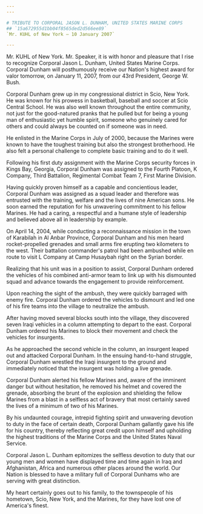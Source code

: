```yaml
---
---

# TRIBUTE TO CORPORAL JASON L. DUNHAM, UNITED STATES MARINE CORPS
## `15a672955d1bb04f8565ded2d566ee89`
`Mr. KUHL of New York — 10 January 2007`

---
```



Mr. KUHL of New York. Mr. Speaker, it is with honor and pleasure that 
I rise to recognize Corporal Jason L. Dunham, United States Marine 
Corps. Corporal Dunham will posthumously receive our Nation's highest 
award for valor tomorrow, on January 11, 2007, from our 43rd President, 
George W. Bush.

Corporal Dunham grew up in my congressional district in Scio, New 
York. He was known for his prowess in basketball, baseball and soccer 
at Scio Central School. He was also well known throughout the entire 
community, not just for the good-natured pranks that he pulled but for 
being a young man of enthusiastic yet humble spirit, someone who 
genuinely cared for others and could always be counted on if someone 
was in need.

He enlisted in the Marine Corps in July of 2000, because the Marines 
were known to have the toughest training but also the strongest 
brotherhood. He also felt a personal challenge to complete basic 
training and to do it well.

Following his first duty assignment with the Marine Corps security 
forces in Kings Bay, Georgia, Corporal Dunham was assigned to the 
Fourth Platoon, K Company, Third Battalion, Regimental Combat Team 7, 
First Marine Division.

Having quickly proven himself as a capable and concientious leader, 
Corporal Dunham was assigned as a squad leader and therefore was 
entrusted with the training, welfare and the lives of nine American 
sons. He soon earned the reputation for his unwavering commitment to 
his fellow Marines. He had a caring, a respectful and a humane style of 
leadership and believed above all in leadership by example.

On April 14, 2004, while conducting a reconnaissance mission in the 
town of Karabilah in Al Anbar Province, Corporal Dunham and his men 
heard rocket-propelled grenades and small arms fire erupting two 
kilometers to the west. Their battalion commander's patrol had been 
ambushed while en route to visit L Company at Camp Husaybah right on 
the Syrian border.

Realizing that his unit was in a position to assist, Corporal Dunham 
ordered the vehicles of his combined anti-armor team to link up with 
his dismounted squad and advance towards the engagement to provide 
reinforcement.

Upon reaching the sight of the ambush, they were quickly barraged 
with enemy fire. Corporal Dunham ordered the vehicles to dismount and 
led one of his fire teams into the village to neutralize the ambush.

After having moved several blocks south into the village, they 
discovered seven Iraqi vehicles in a column attempting to depart to the 
east. Corporal Dunham ordered his Marines to block their movement and 
check the vehicles for insurgents.

As he approached the second vehicle in the column, an insurgent 
leaped out and attacked Corporal Dunham. In the ensuing hand-to-hand 
struggle, Corporal Dunham wrestled the Iraqi insurgent to the ground 
and immediately noticed that the insurgent was holding a live grenade.

Corporal Dunham alerted his fellow Marines and, aware of the imminent 
danger but without hesitation, he removed his helmet and covered the 
grenade, absorbing the brunt of the explosion and shielding the fellow 
Marines from a blast in a selfless act of bravery that most certainly 
saved the lives of a minimum of two of his Marines.

By his undaunted courage, intrepid fighting spirit and unwavering 
devotion to duty in the face of certain death, Corporal Dunham 
gallantly gave his life for his country, thereby reflecting great 
credit upon himself and upholding the highest traditions of the Marine 
Corps and the United States Naval Service.

Corporal Jason L. Dunham epitomizes the selfless devotion to duty 
that our young men and women have displayed time and time again in Iraq 
and Afghanistan, Africa and numerous other places around the world. Our 
Nation is blessed to have a military full of Corporal Dunhams who are 
serving with great distinction.

My heart certainly goes out to his family, to the townspeople of his 
hometown, Scio, New York, and the Marines, for they have lost one of 
America's finest.
